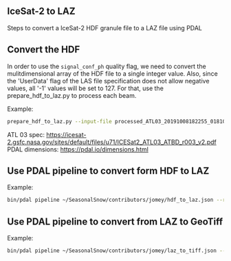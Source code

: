 ## IceSat-2 to LAZ

Steps to convert a IceSat-2 HDF granule file to a LAZ file using PDAL

## Convert the HDF
In order to use the `signal_conf_ph` quality flag, we need to convert the mulitdimensional array of the HDF file to a single integer value. Also,
since the 'UserData' flag of the LAS file specification does not allow negative
values, all '-1' values will be set to 127.
For that, use the prepare_hdf_to_laz.py to process each beam.

Example:
```bash
prepare_hdf_to_laz.py --input-file processed_ATL03_20191008182255_01810506_003_01.h5 --beam gt1r
```

ATL 03 spec: https://icesat-2.gsfc.nasa.gov/sites/default/files/u71/ICESat2_ATL03_ATBD_r003_v2.pdf
PDAL dimensions: https://pdal.io/dimensions.html

## Use PDAL pipeline to convert form HDF to LAZ
Example:
```bash
bin/pdal pipeline ~/SeasonalSnow/contributors/jomey/hdf_to_laz.json --readers.hdf.filename=/home/jovyan/shared/data-aragon/ATL03_CA/processed_ATL03_20191008182255_01810506_003_01_gt1r_xyz_conf.h5 --writers.las.filename=/home/jovyan/shared/data-aragon/ATL03_CA/processed_ATL03_20191008182255_01810506_003_01_gt1r_xyz_conf.laz
```
## Use PDAL pipeline to convert from LAZ to GeoTiff
Example:
```bash
bin/pdal pipeline ~/SeasonalSnow/contributors/jomey/laz_to_tiff.json --readers.las.filename=/home/jovyan/shared/data-aragon/ATL03_CA/processed_ATL03_20191008182255_01810506_003_01_gt1r_xyz_conf.laz --writers.gdal.filename=/home/jovyan/shared/data-aragon/ATL03_CA/processed_ATL03_20191008182255_01810506_003_01_gt1r_xyz_conf.tif
```
